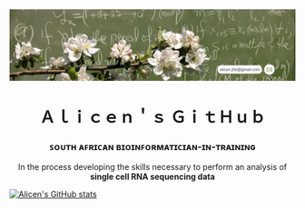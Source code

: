 <div style="text-align: center;">
  <img src="https://github.com/AlicenJoyHenning/honours_2023/blob/main/images/profile.jpg" alt="MasterHead">
  <h1 align="center">Ａｌｉｃｅｎ＇ｓ   ＧｉｔＨｕｂ</newline></h1>
  <h3 align="center">ꜱᴏᴜᴛʜ ᴀꜰʀɪᴄᴀɴ ʙɪᴏɪɴꜰᴏʀᴍᴀᴛɪᴄɪᴀɴ-ɪɴ-ᴛʀᴀɪɴɪɴɢ</h3>


<p align="center">
 In the process developing the skills necessary to perform an analysis of <strong>single cell RNA sequencing data</strong>
</p>
</div>

[![Alicen's GitHub stats](https://github-readme-stats.vercel.app/apiAlicenJoyHenning=anuraghazra)](https://github.com/anuraghazra/github-readme-stats)
